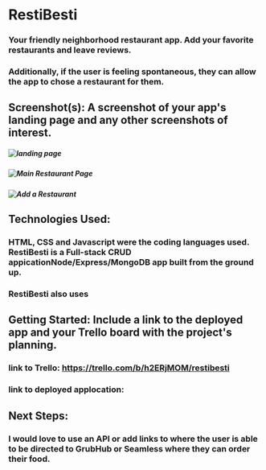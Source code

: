 # RestiBesti

### Your friendly neighborhood restaurant app. Add your favorite restaurants and leave reviews.
### Additionally, if the user is feeling spontaneous, they can allow the app to chose a restaurant for them. 

## Screenshot(s): A screenshot of your app's landing page and any other screenshots of interest.


##### ![landing page](https://i.ibb.co/q9hVh2t/Screen-Shot-2022-04-13-at-9-03-50-AM.png)
##### ![Main Restaurant Page](https://i.ibb.co/9bC9bwC/Screen-Shot-2022-04-13-at-9-04-17-AM.png)
##### ![Add a Restaurant](https://i.ibb.co/PGcbpwS/Screen-Shot-2022-04-13-at-9-05-49-AM.png)

## Technologies Used:

### HTML, CSS and Javascript were the coding languages used. RestiBesti is a Full-stack CRUD appicationNode/Express/MongoDB app built from the ground up.
### RestiBesti also uses


## Getting Started: Include a link to the deployed app and your Trello board with the project's planning.

### link to Trello: https://trello.com/b/h2ERjMOM/restibesti

### link to deployed applocation: 

## Next Steps: 

### I would love to use an API or add links to where the user is able to be directed to GrubHub or Seamless where they can order their food. 

